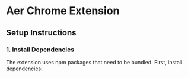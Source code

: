 # Aer Chrome Extension

## Setup Instructions

### 1. Install Dependencies

The extension uses npm packages that need to be bundled. First, install dependencies:

